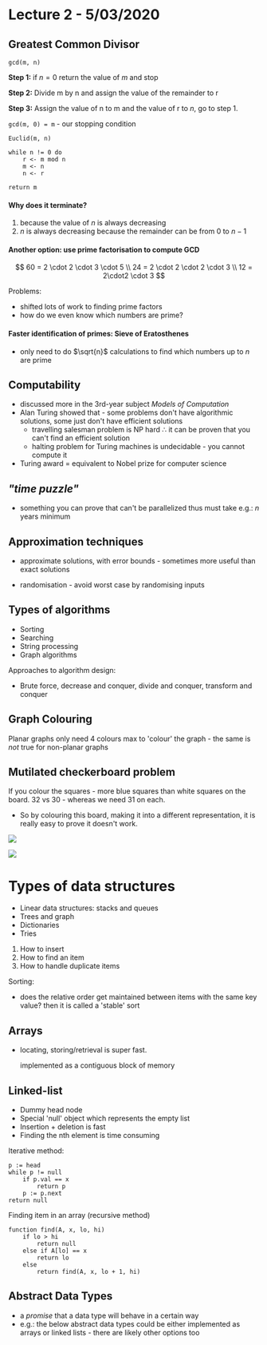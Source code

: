 # Lecture 2 - 5/03/2020

## Greatest Common Divisor

`gcd(m, n)`

**Step 1:** if $n=0$ return the value of $m$ and stop

**Step 2:** Divide m by n and assign the value of the remainder to r

**Step 3:** Assign the value of n to m and the value of r to $n$, go to step 1.

`gcd(m, 0) = m` - our stopping condition

```pseudocode
Euclid(m, n)

while n != 0 do
    r <- m mod n
    m <- n
    n <- r

return m
```

#### Why does it terminate?

1. because the value of $n$ is always decreasing
2. $n$ is always decreasing because the remainder can be from 0 to $n-1$

#### Another option: use prime factorisation to compute GCD

$$
60 = 2 \cdot 2 \cdot 3 \cdot 5 \\
24 = 2 \cdot 2 \cdot 2 \cdot 3 \\
12 = 2\cdot2 \cdot 3
$$

Problems:

- shifted lots of work to finding prime factors
- how do we even know which numbers are prime?

#### Faster identification of primes: Sieve of Eratosthenes

- only need to do $\sqrt{n}$ calculations to find which numbers up to $n$ are prime

## Computability

- discussed more in the 3rd-year subject *Models of Computation*
- Alan Turing showed that - some problems don't have algorithmic solutions, some just don't have efficient solutions
  - travelling salesman problem is NP hard $\therefore$  it can be proven that you can't find an efficient solution
  - halting problem for Turing machines is undecidable - you cannot compute it
- Turing award = equivalent to Nobel prize for computer science

## *"time puzzle"*

- something you can prove that can't be parallelized thus must take e.g.: $n$ years minimum

## Approximation techniques

- approximate solutions, with error bounds - sometimes more useful than exact solutions

- randomisation - avoid worst case by randomising inputs

## Types of algorithms

- Sorting
- Searching
- String processing
- Graph algorithms

Approaches to algorithm design:

- Brute force, decrease and conquer, divide and conquer, transform and conquer

## Graph Colouring

Planar graphs only need 4 colours max to 'colour' the graph - the same is *not* true for non-planar graphs

## Mutilated checkerboard problem

If you colour the squares - more blue squares than white squares on the board. 32 vs 30 - whereas we need 31 on each.

- So by colouring this board, making it into a different representation, it is really easy to prove it doesn't work.

![](screenshot_2020-06-28_17-35-45_904346138.png)

![](screenshot_2020-06-28_17-35-49_004584317.png)

# Types of data structures

- Linear data structures: stacks and queues
- Trees and graph
- Dictionaries
- Tries
1. How to insert
2. How to find an item
3. How to handle duplicate items

Sorting:

- does the relative order get maintained between items with the same key value? then it is called a 'stable' sort

## Arrays

- locating, storing/retrieval is super fast.
  
  implemented as a contiguous block of memory

## Linked-list

- Dummy head node
- Special 'null' object which represents the empty list
- Insertion + deletion is fast
- Finding the nth element is time consuming

Iterative method:

```pseudo
p := head
while p != null
    if p.val == x
        return p
    p := p.next
return null
```

Finding item in an array (recursive method)

```pseudocode
function find(A, x, lo, hi)
    if lo > hi
        return null
    else if A[lo] == x
        return lo
    else
        return find(A, x, lo + 1, hi)
```

## Abstract Data Types

- a *promise* that a data type will behave in a certain way
- e.g.: the below abstract data types could be either implemented as arrays or linked lists - there are likely other options too
